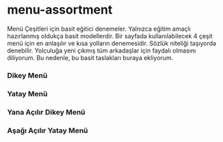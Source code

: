 # menu-assortment
Menü Çeşitleri için basit eğitici denemeler. Yalnızca eğitim amaçlı hazırlanmış oldukça basit modellerdir.
Bir sayfada kullanılabilecek 4 çeşit menü için en anlaşılır ve kısa yolların denemesidir. Sözlük niteliği taşıyorda denebilir. Yolculuğa yeni çıkmış tüm arkadaşlar için faydalı olmasını diliyorum. Bu nedenle, bu basit taslakları buraya ekliyorum.

### Dikey Menü
### Yatay Menü
### Yana Açılır Dikey Menü
### Aşağı Açılır Yatay Menü

